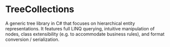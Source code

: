 # TreeCollections
A generic tree library in C# that focuses on hierarchical entity representations.  It features full LINQ querying, intuitive manipulation of nodes, class extensibility (e.g. to accommodate business rules), and format conversion / serialization.
